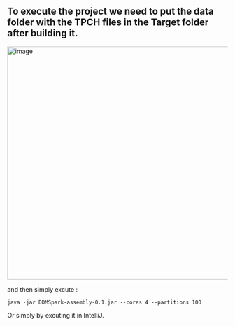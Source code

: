 ## To execute the project we need to put the data folder with the TPCH files in the Target folder after building it.
 <img width="533" alt="image" src="https://github.com/Yasminebettaieb/ddm-spark-DataMunchers/assets/71673006/d13bce9f-8389-435a-979a-b40eb8f40d7a">

and then simply excute : 

```
java -jar DDMSpark-assembly-0.1.jar --cores 4 --partitions 100

```
Or simply by excuting it in IntelliJ.

